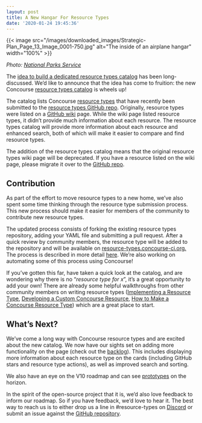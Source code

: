 ```yaml
---
layout: post
title: A New Hangar For Resource Types
date: '2020-01-24 19:45:36'
---
```


{{< image src="/images/downloaded_images/Strategic-Plan_Page_13_Image_0001-750.jpg" alt="The inside of an airplane hangar" width="100%" >}}

_Photo:_ [_National Parks Service_](https://www.nps.gov/subjects/aviation/images/Strategic-Plan_Page_13_Image_0001-750.jpg)

The [idea to build a dedicated resource types catalog](https://github.com/concourse/concourse/issues/191) has been long-discussed. We’d like to announce that the idea has come to fruition: the new Concourse [resource types catalog](https://resource-types.concourse-ci.org/) is wheels up!

<!--more-->

The catalog lists Concourse [resource types](https://concourse-ci.org/resource-types.html) that have recently been submitted to the [resource types GitHub repo](https://github.com/concourse/resource-types). Originally, resource types were listed on a [GitHub wiki](https://github.com/concourse/concourse/wiki/Resource-Types) page. While the wiki page listed resource types, it didn’t provide much information about each resource. The resource types catalog will provide more information about each resource and enhanced search, both of which will make it easier to compare and find resource types.

The addition of the resource types catalog means that the original resource types wiki page will be deprecated. If you have a resource listed on the wiki page, please migrate it over to the [GitHub repo](https://github.com/concourse/resource-types).

## Contribution

As part of the effort to move resource types to a new home, we’ve also spent some time thinking through the resource type submission process. This new process should make it easier for members of the community to contribute new resource types.

The updated process consists of forking the existing resource types repository, adding your YAML file and submitting a pull request. After a quick review by community members, the resource type will be added to the repository and will be available on [resource-types.concourse-ci.org.](https://resource-types.concourse-ci.org) The process is described in more detail [here](https://github.com/concourse/resource-types/blob/master/README.md). We’re also working on automating some of this process using Concourse!

If you’ve gotten this far, have taken a quick look at the catalog, and are wondering why there is no “_resource type for x_”, it’s a great opportunity to add your own! There are already some helpful walkthroughs from other community members on writing resource types ([Implementing a Resource Type](https://concourse-ci.org/implementing-resource-types.html), [Developing a Custom Concourse Resource](https://content.pivotal.io/blog/developing-a-custom-concourse-resource), [How to Make a Concourse Resource Type](http://www.mikeball.info/blog/how-to-make-a-concourse-resource-type/)) which are a great place to start.

## What’s Next?

We’ve come a long way with Concourse resource types and are excited about the new catalog. We now have our sights set on adding more functionality on the page (check out the [backlog](https://github.com/concourse/resource-types-website/projects/1)). This includes displaying more information about each resource type on the cards (including GitHub stars and resource type actions), as well as improved search and sorting.

We also have an eye on the V10 roadmap and can see [prototypes](/posts/2019-10-15-reinventing-resource-types/) on the horizon.

In the spirit of the open-source project that it is, we’d also love feedback to inform our roadmap. So if you have feedback, we’d love to hear it. The best way to reach us is to either drop us a line in #resource-types on [Discord](https://discord.gg/cShhjvr) or submit an issue against the [GitHub repository](https://github.com/concourse/resource-types-website/issues/new).
